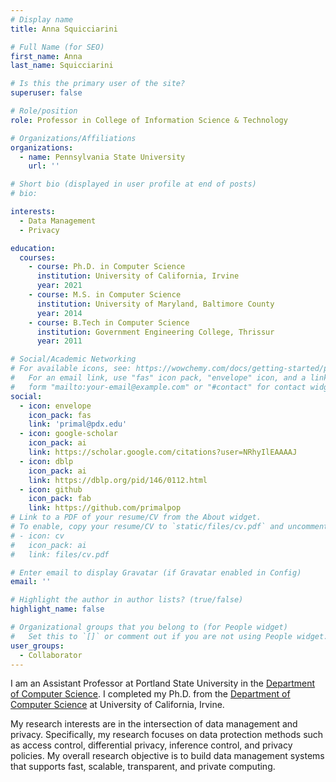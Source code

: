 ```yaml
---
# Display name
title: Anna Squicciarini

# Full Name (for SEO)
first_name: Anna
last_name: Squicciarini

# Is this the primary user of the site?
superuser: false

# Role/position
role: Professor in College of Information Science & Technology

# Organizations/Affiliations
organizations:
  - name: Pennsylvania State University
    url: ''

# Short bio (displayed in user profile at end of posts)
# bio: 

interests:
  - Data Management
  - Privacy

education:
  courses:
    - course: Ph.D. in Computer Science
      institution: University of California, Irvine
      year: 2021
    - course: M.S. in Computer Science
      institution: University of Maryland, Baltimore County
      year: 2014
    - course: B.Tech in Computer Science
      institution: Government Engineering College, Thrissur
      year: 2011

# Social/Academic Networking
# For available icons, see: https://wowchemy.com/docs/getting-started/page-builder/#icons
#   For an email link, use "fas" icon pack, "envelope" icon, and a link in the
#   form "mailto:your-email@example.com" or "#contact" for contact widget.
social:
  - icon: envelope
    icon_pack: fas
    link: 'primal@pdx.edu'
  - icon: google-scholar
    icon_pack: ai
    link: https://scholar.google.com/citations?user=NRhyIlEAAAAJ
  - icon: dblp
    icon_pack: ai
    link: https://dblp.org/pid/146/0112.html
  - icon: github
    icon_pack: fab
    link: https://github.com/primalpop
# Link to a PDF of your resume/CV from the About widget.
# To enable, copy your resume/CV to `static/files/cv.pdf` and uncomment the lines below.
# - icon: cv
#   icon_pack: ai
#   link: files/cv.pdf

# Enter email to display Gravatar (if Gravatar enabled in Config)
email: ''

# Highlight the author in author lists? (true/false)
highlight_name: false

# Organizational groups that you belong to (for People widget)
#   Set this to `[]` or comment out if you are not using People widget.
user_groups:
  - Collaborator
---
```


I am an Assistant Professor at Portland State University in the [Department of Computer Science](https://www.pdx.edu/computer-science/). I completed my Ph.D. from the [Department of Computer Science](https://www.cs.uci.edu/) at University of California, Irvine. 

My research interests are in the intersection of data management and privacy. Specifically, my research focuses on data protection methods such as access control, differential privacy, inference control, and  privacy policies. My overall research objective is to build data management systems that supports fast, scalable, transparent, and private computing.
